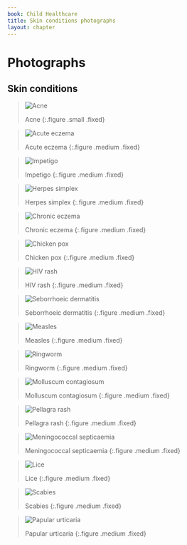 ```yaml
---
book: Child Healthcare
title: Skin conditions photographs
layout: chapter
---
```


# Photographs

## Skin conditions

> ![Acne](images/p-1-acne.jpg)
> 
> Acne
{:.figure .small .fixed}

> ![Acute eczema](images/p-2-acute-eczema.jpg)
> 
> Acute eczema
{:.figure .medium .fixed}

> ![Impetigo](images/p-3-impetigo.jpg)
> 
> Impetigo
{:.figure .medium .fixed}

> ![Herpes simplex](images/p-4-herpes-simplex.jpg)
> 
> Herpes simplex
{:.figure .medium .fixed}

> ![Chronic eczema](images/p-5-chronic-eczema.jpg)
> 
> Chronic eczema
{:.figure .medium .fixed}

> ![Chicken pox](images/p-6-chicken-pox.jpg)
> 
> Chicken pox
{:.figure .medium .fixed}

> ![HIV rash](images/p-7-hiv-rash.jpg)
> 
> HIV rash
{:.figure .medium .fixed}

> ![Seborrhoeic dermatitis](images/p-8-seborrhoeic-dermatitis.jpg)
> 
> Seborrhoeic dermatitis
{:.figure .medium .fixed}

> ![Measles](images/p-9-measles.jpg)
> 
> Measles
{:.figure .medium .fixed}

> ![Ringworm](images/p-10-ringworm.jpg)
> 
> Ringworm
{:.figure .medium .fixed}

> ![Molluscum contagiosum](images/p-11-molluscum-contagiosum.jpg)
> 
> Molluscum contagiosum
{:.figure .medium .fixed}

> ![Pellagra rash](images/p-12-pellegra-rash.jpg)
> 
> Pellagra rash
{:.figure .medium .fixed}

> ![Meningococcal septicaemia](images/p-13-meningococcal-septicaemia.jpg)
> 
> Meningococcal septicaemia
{:.figure .medium .fixed}

> ![Lice](images/p-14-lice.jpg)
> 
> Lice
{:.figure .medium .fixed}

> ![Scabies](images/p-15-scabies.jpg)
> 
> Scabies
{:.figure .medium .fixed}

> ![Papular urticaria](images/p-16-papular-urticaria.jpg)
> 
> Papular urticaria
{:.figure .medium .fixed}
